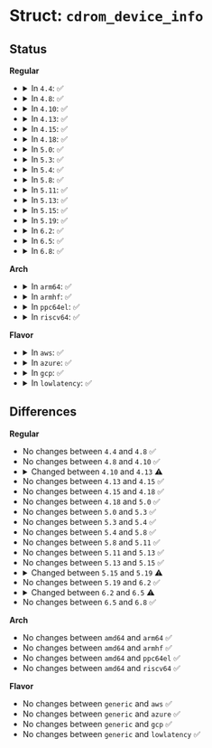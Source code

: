 # Struct: <code>cdrom_device_info</code>

## Status
<b>Regular</b>
<ul>
<li>
<details>
<summary>In <code>4.4</code>: ✅</summary>

```c
struct cdrom_device_info {
    struct cdrom_device_ops *ops;
    struct list_head list;
    struct gendisk *disk;
    void *handle;
    int mask;
    int speed;
    int capacity;
    unsigned int options;
    unsigned int mc_flags;
    unsigned int vfs_events;
    unsigned int ioctl_events;
    int use_count;
    char name[20];
    __u8 sanyo_slot;
    __u8 keeplocked;
    __u8 reserved;
    int cdda_method;
    __u8 last_sense;
    __u8 media_written;
    short unsigned int mmc3_profile;
    int for_data;
    int (*exit)(struct cdrom_device_info *);
    int mrw_mode_page;
};
```
</details>
</li>
<li>
<details>
<summary>In <code>4.8</code>: ✅</summary>

```c
struct cdrom_device_info {
    struct cdrom_device_ops *ops;
    struct list_head list;
    struct gendisk *disk;
    void *handle;
    int mask;
    int speed;
    int capacity;
    unsigned int options;
    unsigned int mc_flags;
    unsigned int vfs_events;
    unsigned int ioctl_events;
    int use_count;
    char name[20];
    __u8 sanyo_slot;
    __u8 keeplocked;
    __u8 reserved;
    int cdda_method;
    __u8 last_sense;
    __u8 media_written;
    short unsigned int mmc3_profile;
    int for_data;
    int (*exit)(struct cdrom_device_info *);
    int mrw_mode_page;
};
```
</details>
</li>
<li>
<details>
<summary>In <code>4.10</code>: ✅</summary>

```c
struct cdrom_device_info {
    struct cdrom_device_ops *ops;
    struct list_head list;
    struct gendisk *disk;
    void *handle;
    int mask;
    int speed;
    int capacity;
    unsigned int options;
    unsigned int mc_flags;
    unsigned int vfs_events;
    unsigned int ioctl_events;
    int use_count;
    char name[20];
    __u8 sanyo_slot;
    __u8 keeplocked;
    __u8 reserved;
    int cdda_method;
    __u8 last_sense;
    __u8 media_written;
    short unsigned int mmc3_profile;
    int for_data;
    int (*exit)(struct cdrom_device_info *);
    int mrw_mode_page;
};
```
</details>
</li>
<li>
<details>
<summary>In <code>4.13</code>: ✅</summary>

```c
struct cdrom_device_info {
    const struct cdrom_device_ops *ops;
    struct list_head list;
    struct gendisk *disk;
    void *handle;
    int mask;
    int speed;
    int capacity;
    unsigned int options;
    unsigned int mc_flags;
    unsigned int vfs_events;
    unsigned int ioctl_events;
    int use_count;
    char name[20];
    __u8 sanyo_slot;
    __u8 keeplocked;
    __u8 reserved;
    int cdda_method;
    __u8 last_sense;
    __u8 media_written;
    short unsigned int mmc3_profile;
    int for_data;
    int (*exit)(struct cdrom_device_info *);
    int mrw_mode_page;
};
```
</details>
</li>
<li>
<details>
<summary>In <code>4.15</code>: ✅</summary>

```c
struct cdrom_device_info {
    const struct cdrom_device_ops *ops;
    struct list_head list;
    struct gendisk *disk;
    void *handle;
    int mask;
    int speed;
    int capacity;
    unsigned int options;
    unsigned int mc_flags;
    unsigned int vfs_events;
    unsigned int ioctl_events;
    int use_count;
    char name[20];
    __u8 sanyo_slot;
    __u8 keeplocked;
    __u8 reserved;
    int cdda_method;
    __u8 last_sense;
    __u8 media_written;
    short unsigned int mmc3_profile;
    int for_data;
    int (*exit)(struct cdrom_device_info *);
    int mrw_mode_page;
};
```
</details>
</li>
<li>
<details>
<summary>In <code>4.18</code>: ✅</summary>

```c
struct cdrom_device_info {
    const struct cdrom_device_ops *ops;
    struct list_head list;
    struct gendisk *disk;
    void *handle;
    int mask;
    int speed;
    int capacity;
    unsigned int options;
    unsigned int mc_flags;
    unsigned int vfs_events;
    unsigned int ioctl_events;
    int use_count;
    char name[20];
    __u8 sanyo_slot;
    __u8 keeplocked;
    __u8 reserved;
    int cdda_method;
    __u8 last_sense;
    __u8 media_written;
    short unsigned int mmc3_profile;
    int for_data;
    int (*exit)(struct cdrom_device_info *);
    int mrw_mode_page;
};
```
</details>
</li>
<li>
<details>
<summary>In <code>5.0</code>: ✅</summary>

```c
struct cdrom_device_info {
    const struct cdrom_device_ops *ops;
    struct list_head list;
    struct gendisk *disk;
    void *handle;
    int mask;
    int speed;
    int capacity;
    unsigned int options;
    unsigned int mc_flags;
    unsigned int vfs_events;
    unsigned int ioctl_events;
    int use_count;
    char name[20];
    __u8 sanyo_slot;
    __u8 keeplocked;
    __u8 reserved;
    int cdda_method;
    __u8 last_sense;
    __u8 media_written;
    short unsigned int mmc3_profile;
    int for_data;
    int (*exit)(struct cdrom_device_info *);
    int mrw_mode_page;
};
```
</details>
</li>
<li>
<details>
<summary>In <code>5.3</code>: ✅</summary>

```c
struct cdrom_device_info {
    const struct cdrom_device_ops *ops;
    struct list_head list;
    struct gendisk *disk;
    void *handle;
    int mask;
    int speed;
    int capacity;
    unsigned int options;
    unsigned int mc_flags;
    unsigned int vfs_events;
    unsigned int ioctl_events;
    int use_count;
    char name[20];
    __u8 sanyo_slot;
    __u8 keeplocked;
    __u8 reserved;
    int cdda_method;
    __u8 last_sense;
    __u8 media_written;
    short unsigned int mmc3_profile;
    int for_data;
    int (*exit)(struct cdrom_device_info *);
    int mrw_mode_page;
};
```
</details>
</li>
<li>
<details>
<summary>In <code>5.4</code>: ✅</summary>

```c
struct cdrom_device_info {
    const struct cdrom_device_ops *ops;
    struct list_head list;
    struct gendisk *disk;
    void *handle;
    int mask;
    int speed;
    int capacity;
    unsigned int options;
    unsigned int mc_flags;
    unsigned int vfs_events;
    unsigned int ioctl_events;
    int use_count;
    char name[20];
    __u8 sanyo_slot;
    __u8 keeplocked;
    __u8 reserved;
    int cdda_method;
    __u8 last_sense;
    __u8 media_written;
    short unsigned int mmc3_profile;
    int for_data;
    int (*exit)(struct cdrom_device_info *);
    int mrw_mode_page;
};
```
</details>
</li>
<li>
<details>
<summary>In <code>5.8</code>: ✅</summary>

```c
struct cdrom_device_info {
    const struct cdrom_device_ops *ops;
    struct list_head list;
    struct gendisk *disk;
    void *handle;
    int mask;
    int speed;
    int capacity;
    unsigned int options;
    unsigned int mc_flags;
    unsigned int vfs_events;
    unsigned int ioctl_events;
    int use_count;
    char name[20];
    __u8 sanyo_slot;
    __u8 keeplocked;
    __u8 reserved;
    int cdda_method;
    __u8 last_sense;
    __u8 media_written;
    short unsigned int mmc3_profile;
    int for_data;
    int (*exit)(struct cdrom_device_info *);
    int mrw_mode_page;
};
```
</details>
</li>
<li>
<details>
<summary>In <code>5.11</code>: ✅</summary>

```c
struct cdrom_device_info {
    const struct cdrom_device_ops *ops;
    struct list_head list;
    struct gendisk *disk;
    void *handle;
    int mask;
    int speed;
    int capacity;
    unsigned int options;
    unsigned int mc_flags;
    unsigned int vfs_events;
    unsigned int ioctl_events;
    int use_count;
    char name[20];
    __u8 sanyo_slot;
    __u8 keeplocked;
    __u8 reserved;
    int cdda_method;
    __u8 last_sense;
    __u8 media_written;
    short unsigned int mmc3_profile;
    int for_data;
    int (*exit)(struct cdrom_device_info *);
    int mrw_mode_page;
};
```
</details>
</li>
<li>
<details>
<summary>In <code>5.13</code>: ✅</summary>

```c
struct cdrom_device_info {
    const struct cdrom_device_ops *ops;
    struct list_head list;
    struct gendisk *disk;
    void *handle;
    int mask;
    int speed;
    int capacity;
    unsigned int options;
    unsigned int mc_flags;
    unsigned int vfs_events;
    unsigned int ioctl_events;
    int use_count;
    char name[20];
    __u8 sanyo_slot;
    __u8 keeplocked;
    __u8 reserved;
    int cdda_method;
    __u8 last_sense;
    __u8 media_written;
    short unsigned int mmc3_profile;
    int for_data;
    int (*exit)(struct cdrom_device_info *);
    int mrw_mode_page;
};
```
</details>
</li>
<li>
<details>
<summary>In <code>5.15</code>: ✅</summary>

```c
struct cdrom_device_info {
    const struct cdrom_device_ops *ops;
    struct list_head list;
    struct gendisk *disk;
    void *handle;
    int mask;
    int speed;
    int capacity;
    unsigned int options;
    unsigned int mc_flags;
    unsigned int vfs_events;
    unsigned int ioctl_events;
    int use_count;
    char name[20];
    __u8 sanyo_slot;
    __u8 keeplocked;
    __u8 reserved;
    int cdda_method;
    __u8 last_sense;
    __u8 media_written;
    short unsigned int mmc3_profile;
    int for_data;
    int (*exit)(struct cdrom_device_info *);
    int mrw_mode_page;
};
```
</details>
</li>
<li>
<details>
<summary>In <code>5.19</code>: ✅</summary>

```c
struct cdrom_device_info {
    const struct cdrom_device_ops *ops;
    struct list_head list;
    struct gendisk *disk;
    void *handle;
    int mask;
    int speed;
    int capacity;
    unsigned int options;
    unsigned int mc_flags;
    unsigned int vfs_events;
    unsigned int ioctl_events;
    int use_count;
    char name[20];
    __u8 sanyo_slot;
    __u8 keeplocked;
    __u8 reserved;
    int cdda_method;
    __u8 last_sense;
    __u8 media_written;
    short unsigned int mmc3_profile;
    int for_data;
    int (*exit)(struct cdrom_device_info *);
    int mrw_mode_page;
    __s64 last_media_change_ms;
};
```
</details>
</li>
<li>
<details>
<summary>In <code>6.2</code>: ✅</summary>

```c
struct cdrom_device_info {
    const struct cdrom_device_ops *ops;
    struct list_head list;
    struct gendisk *disk;
    void *handle;
    int mask;
    int speed;
    int capacity;
    unsigned int options;
    unsigned int mc_flags;
    unsigned int vfs_events;
    unsigned int ioctl_events;
    int use_count;
    char name[20];
    __u8 sanyo_slot;
    __u8 keeplocked;
    __u8 reserved;
    int cdda_method;
    __u8 last_sense;
    __u8 media_written;
    short unsigned int mmc3_profile;
    int for_data;
    int (*exit)(struct cdrom_device_info *);
    int mrw_mode_page;
    __s64 last_media_change_ms;
};
```
</details>
</li>
<li>
<details>
<summary>In <code>6.5</code>: ✅</summary>

```c
struct cdrom_device_info {
    const struct cdrom_device_ops *ops;
    struct list_head list;
    struct gendisk *disk;
    void *handle;
    int mask;
    int speed;
    int capacity;
    unsigned int options;
    unsigned int mc_flags;
    unsigned int vfs_events;
    unsigned int ioctl_events;
    int use_count;
    char name[20];
    __u8 sanyo_slot;
    __u8 keeplocked;
    __u8 reserved;
    int cdda_method;
    __u8 last_sense;
    __u8 media_written;
    short unsigned int mmc3_profile;
    int (*exit)(struct cdrom_device_info *);
    int mrw_mode_page;
    bool opened_for_data;
    __s64 last_media_change_ms;
};
```
</details>
</li>
<li>
<details>
<summary>In <code>6.8</code>: ✅</summary>

```c
struct cdrom_device_info {
    const struct cdrom_device_ops *ops;
    struct list_head list;
    struct gendisk *disk;
    void *handle;
    int mask;
    int speed;
    int capacity;
    unsigned int options;
    unsigned int mc_flags;
    unsigned int vfs_events;
    unsigned int ioctl_events;
    int use_count;
    char name[20];
    __u8 sanyo_slot;
    __u8 keeplocked;
    __u8 reserved;
    int cdda_method;
    __u8 last_sense;
    __u8 media_written;
    short unsigned int mmc3_profile;
    int (*exit)(struct cdrom_device_info *);
    int mrw_mode_page;
    bool opened_for_data;
    __s64 last_media_change_ms;
};
```
</details>
</li>
</ul>
<b>Arch</b>
<ul>
<li>
<details>
<summary>In <code>arm64</code>: ✅</summary>

```c
struct cdrom_device_info {
    const struct cdrom_device_ops *ops;
    struct list_head list;
    struct gendisk *disk;
    void *handle;
    int mask;
    int speed;
    int capacity;
    unsigned int options;
    unsigned int mc_flags;
    unsigned int vfs_events;
    unsigned int ioctl_events;
    int use_count;
    char name[20];
    __u8 sanyo_slot;
    __u8 keeplocked;
    __u8 reserved;
    int cdda_method;
    __u8 last_sense;
    __u8 media_written;
    short unsigned int mmc3_profile;
    int for_data;
    int (*exit)(struct cdrom_device_info *);
    int mrw_mode_page;
};
```
</details>
</li>
<li>
<details>
<summary>In <code>armhf</code>: ✅</summary>

```c
struct cdrom_device_info {
    const struct cdrom_device_ops *ops;
    struct list_head list;
    struct gendisk *disk;
    void *handle;
    int mask;
    int speed;
    int capacity;
    unsigned int options;
    unsigned int mc_flags;
    unsigned int vfs_events;
    unsigned int ioctl_events;
    int use_count;
    char name[20];
    __u8 sanyo_slot;
    __u8 keeplocked;
    __u8 reserved;
    int cdda_method;
    __u8 last_sense;
    __u8 media_written;
    short unsigned int mmc3_profile;
    int for_data;
    int (*exit)(struct cdrom_device_info *);
    int mrw_mode_page;
};
```
</details>
</li>
<li>
<details>
<summary>In <code>ppc64el</code>: ✅</summary>

```c
struct cdrom_device_info {
    const struct cdrom_device_ops *ops;
    struct list_head list;
    struct gendisk *disk;
    void *handle;
    int mask;
    int speed;
    int capacity;
    unsigned int options;
    unsigned int mc_flags;
    unsigned int vfs_events;
    unsigned int ioctl_events;
    int use_count;
    char name[20];
    __u8 sanyo_slot;
    __u8 keeplocked;
    __u8 reserved;
    int cdda_method;
    __u8 last_sense;
    __u8 media_written;
    short unsigned int mmc3_profile;
    int for_data;
    int (*exit)(struct cdrom_device_info *);
    int mrw_mode_page;
};
```
</details>
</li>
<li>
<details>
<summary>In <code>riscv64</code>: ✅</summary>

```c
struct cdrom_device_info {
    const struct cdrom_device_ops *ops;
    struct list_head list;
    struct gendisk *disk;
    void *handle;
    int mask;
    int speed;
    int capacity;
    unsigned int options;
    unsigned int mc_flags;
    unsigned int vfs_events;
    unsigned int ioctl_events;
    int use_count;
    char name[20];
    __u8 sanyo_slot;
    __u8 keeplocked;
    __u8 reserved;
    int cdda_method;
    __u8 last_sense;
    __u8 media_written;
    short unsigned int mmc3_profile;
    int for_data;
    int (*exit)(struct cdrom_device_info *);
    int mrw_mode_page;
};
```
</details>
</li>
</ul>
<b>Flavor</b>
<ul>
<li>
<details>
<summary>In <code>aws</code>: ✅</summary>

```c
struct cdrom_device_info {
    const struct cdrom_device_ops *ops;
    struct list_head list;
    struct gendisk *disk;
    void *handle;
    int mask;
    int speed;
    int capacity;
    unsigned int options;
    unsigned int mc_flags;
    unsigned int vfs_events;
    unsigned int ioctl_events;
    int use_count;
    char name[20];
    __u8 sanyo_slot;
    __u8 keeplocked;
    __u8 reserved;
    int cdda_method;
    __u8 last_sense;
    __u8 media_written;
    short unsigned int mmc3_profile;
    int for_data;
    int (*exit)(struct cdrom_device_info *);
    int mrw_mode_page;
};
```
</details>
</li>
<li>
<details>
<summary>In <code>azure</code>: ✅</summary>

```c
struct cdrom_device_info {
    const struct cdrom_device_ops *ops;
    struct list_head list;
    struct gendisk *disk;
    void *handle;
    int mask;
    int speed;
    int capacity;
    unsigned int options;
    unsigned int mc_flags;
    unsigned int vfs_events;
    unsigned int ioctl_events;
    int use_count;
    char name[20];
    __u8 sanyo_slot;
    __u8 keeplocked;
    __u8 reserved;
    int cdda_method;
    __u8 last_sense;
    __u8 media_written;
    short unsigned int mmc3_profile;
    int for_data;
    int (*exit)(struct cdrom_device_info *);
    int mrw_mode_page;
};
```
</details>
</li>
<li>
<details>
<summary>In <code>gcp</code>: ✅</summary>

```c
struct cdrom_device_info {
    const struct cdrom_device_ops *ops;
    struct list_head list;
    struct gendisk *disk;
    void *handle;
    int mask;
    int speed;
    int capacity;
    unsigned int options;
    unsigned int mc_flags;
    unsigned int vfs_events;
    unsigned int ioctl_events;
    int use_count;
    char name[20];
    __u8 sanyo_slot;
    __u8 keeplocked;
    __u8 reserved;
    int cdda_method;
    __u8 last_sense;
    __u8 media_written;
    short unsigned int mmc3_profile;
    int for_data;
    int (*exit)(struct cdrom_device_info *);
    int mrw_mode_page;
};
```
</details>
</li>
<li>
<details>
<summary>In <code>lowlatency</code>: ✅</summary>

```c
struct cdrom_device_info {
    const struct cdrom_device_ops *ops;
    struct list_head list;
    struct gendisk *disk;
    void *handle;
    int mask;
    int speed;
    int capacity;
    unsigned int options;
    unsigned int mc_flags;
    unsigned int vfs_events;
    unsigned int ioctl_events;
    int use_count;
    char name[20];
    __u8 sanyo_slot;
    __u8 keeplocked;
    __u8 reserved;
    int cdda_method;
    __u8 last_sense;
    __u8 media_written;
    short unsigned int mmc3_profile;
    int for_data;
    int (*exit)(struct cdrom_device_info *);
    int mrw_mode_page;
};
```
</details>
</li>
</ul>

## Differences
<b>Regular</b>
<ul>
<li>
No changes between <code>4.4</code> and <code>4.8</code> ✅
</li>
<li>
No changes between <code>4.8</code> and <code>4.10</code> ✅
</li>
<li>
<details>
<summary>Changed between <code>4.10</code> and <code>4.13</code> ⚠️</summary>
<ul>
<li>
<b>Field type changed. </b>
<code>struct cdrom_device_ops *ops</code> ➡️ <code>const struct cdrom_device_ops *ops</code>
</li>
</ul>
</details>
</li>
<li>
No changes between <code>4.13</code> and <code>4.15</code> ✅
</li>
<li>
No changes between <code>4.15</code> and <code>4.18</code> ✅
</li>
<li>
No changes between <code>4.18</code> and <code>5.0</code> ✅
</li>
<li>
No changes between <code>5.0</code> and <code>5.3</code> ✅
</li>
<li>
No changes between <code>5.3</code> and <code>5.4</code> ✅
</li>
<li>
No changes between <code>5.4</code> and <code>5.8</code> ✅
</li>
<li>
No changes between <code>5.8</code> and <code>5.11</code> ✅
</li>
<li>
No changes between <code>5.11</code> and <code>5.13</code> ✅
</li>
<li>
No changes between <code>5.13</code> and <code>5.15</code> ✅
</li>
<li>
<details>
<summary>Changed between <code>5.15</code> and <code>5.19</code> ⚠️</summary>
<ul>
<li>
<b>Field added. </b>
<code>__s64 last_media_change_ms</code>
</li>
</ul>
</details>
</li>
<li>
No changes between <code>5.19</code> and <code>6.2</code> ✅
</li>
<li>
<details>
<summary>Changed between <code>6.2</code> and <code>6.5</code> ⚠️</summary>
<ul>
<li>
<b>Field added. </b>
<code>bool opened_for_data</code>
</li>
<li>
<b>Field removed. </b>
<code>int for_data</code>
</li>
</ul>
</details>
</li>
<li>
No changes between <code>6.5</code> and <code>6.8</code> ✅
</li>
</ul>
<b>Arch</b>
<ul>
<li>
No changes between <code>amd64</code> and <code>arm64</code> ✅
</li>
<li>
No changes between <code>amd64</code> and <code>armhf</code> ✅
</li>
<li>
No changes between <code>amd64</code> and <code>ppc64el</code> ✅
</li>
<li>
No changes between <code>amd64</code> and <code>riscv64</code> ✅
</li>
</ul>
<b>Flavor</b>
<ul>
<li>
No changes between <code>generic</code> and <code>aws</code> ✅
</li>
<li>
No changes between <code>generic</code> and <code>azure</code> ✅
</li>
<li>
No changes between <code>generic</code> and <code>gcp</code> ✅
</li>
<li>
No changes between <code>generic</code> and <code>lowlatency</code> ✅
</li>
</ul>
